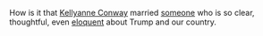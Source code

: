 How is it that <a href="https://en.wikipedia.org/wiki/Kellyanne_Conway">Kellyanne Conway</a> married <a href="https://en.wikipedia.org/wiki/George_T._Conway_III">someone</a> who is so clear, thoughtful, even <a href="http://scripting.com/images/2019/11/13/conway.png">eloquent</a> about Trump and our country. 
